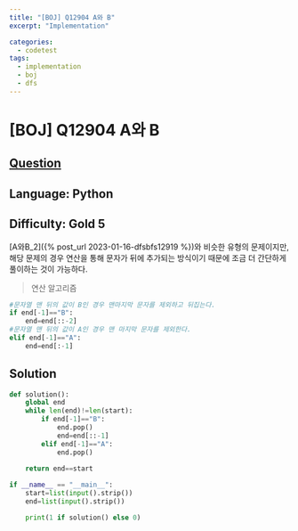 ```yaml
---
title: "[BOJ] Q12904 A와 B"
excerpt: "Implementation"

categories:
  - codetest
tags:
  - implementation
  - boj
  - dfs
---
```

# [BOJ] Q12904 A와 B
## [Question](https://www.acmicpc.net/problem/12904)
## Language: Python
## Difficulty: Gold 5

[A와B_2]({% post_url 2023-01-16-dfsbfs12919 %})와 비슷한 유형의 문제이지만, 해당 문제의 경우 연산을 통해 문자가 뒤에 추가되는 방식이기 때문에 조금 더 간단하게 풀이하는 것이 가능하다.

> 연산 알고리즘

```python
#문자열 맨 뒤의 값이 B인 경우 맨마지막 문자를 제외하고 뒤집는다.
if end[-1]=="B":
    end=end[::-2]
#문자열 맨 뒤의 값이 A인 경우 맨 마지막 문자를 제외한다.
elif end[-1]=="A":
    end=end[:-1]
```

## Solution 

```python
def solution():
    global end
    while len(end)!=len(start):
        if end[-1]=="B":
            end.pop()
            end=end[::-1]
        elif end[-1]=="A":
            end.pop()
    
    return end==start

if __name__ == "__main__":
    start=list(input().strip())
    end=list(input().strip())

    print(1 if solution() else 0)
```
